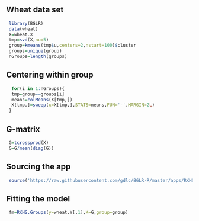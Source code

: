 ## Wheat data set

```r
 library(BGLR)
 data(wheat)
 X=wheat.X
 tmp=svd(X,nu=5)
 group=kmeans(tmp$u,centers=2,nstart=100)$cluster
 groups=unique(group)
 nGroups=length(groups)
```

## Centering within group

```r
  for(i in 1:nGroups){
  tmp=group==groups[i]
  means=colMeans(X[tmp,])
  X[tmp,]=sweep(x=X[tmp,],STATS=means,FUN='-',MARGIN=2L)
 }
```

## G-matrix

```r
 G=tcrossprod(X)
 G=G/mean(diag(G))
```

## Sourcing the app

```r
 source('https://raw.githubusercontent.com/gdlc/BGLR-R/master/apps/RKHS.Groups.R')
```

## Fitting the model

```r
 fm=RKHS.Groups(y=wheat.Y[,1],K=G,group=group)
```
